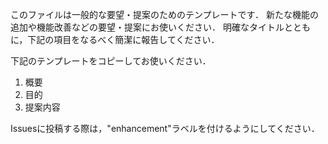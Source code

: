 このファイルは一般的な要望・提案のためのテンプレートです．
新たな機能の追加や機能改善などの要望・提案にお使いください．
明確なタイトルとともに，下記の項目をなるべく簡潔に報告してください．

下記のテンプレートをコピーしてお使いください．

1. 概要
2. 目的
3. 提案内容

Issuesに投稿する際は，"enhancement"ラベルを付けるようにしてください．